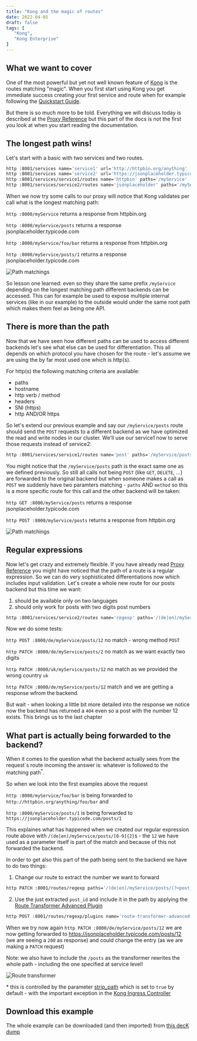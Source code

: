 ```yaml
---
title: "Kong and the magic of routes"
date: 2022-04-05
draft: false
tags: [
   "Kong",
   "Kong Enterprise"
]
---
```


## What we want to cover

One of the most powerful but yet not well known feature of [Kong](https://konghq.com/) is the routes matching "magic". When you first start using Kong you get immediate success creating your first service and route when for example following the [Quickstart Guide](https://docs.konghq.com/gateway/latest/get-started/quickstart/configuring-a-service/). 

But there is so much more to be told. Everything we will discuss today is described at the [Proxy Reference](https://docs.konghq.com/gateway/latest/reference/proxy/#routes-and-matching-capabilities) but this part of the docs  is not the first you look at when you start reading the documentation.

## The longest path wins!

Let's start with a basic with two services and two routes.

```bash
http :8001/services name='service1' url='http://httpbin.org/anything'
http :8001/services name='service2' url='https://jsonplaceholder.typicode.com/posts'
http :8001/services/service1/routes name='httpbin' paths='/myService' -f
http :8001/services/service2/routes name='jsonplaceholder' paths='/myService/posts' -f
```

When we now try some calls to our proxy will notice that Kong validates per call what is the longest matching path:

`http :8000/myService` returns a response from httpbin.org

`http :8000/myService/posts` returns a response jsonplaceholder.typicode.com

`http :8000/myService/foo/bar` returns a response from httpbin.org

`http :8000/myService/posts/1` returns a response jsonplaceholder.typicode.com

![Path matchings](/img/PathMatching.png)

So lesson one learned: even so they share the same prefix `/myService` depending on the longest matching path different backends can be accessed. This can for example be used to expose multiple internal services (like in our example) to the outside would under the same root path which makes them feel as being one API.

## There is more than the path

Now that we have seen how different paths can be used to access different backends let's see what else can be used for differentiation. This all depends on which protocol you have chosen for the route - let's assume we are using the by far most used one which is http(s).

For http(s) the following matching criteria are available:

* paths
* hostname
* http verb / method
* headers
* SNI (https)
* http AND/OR https

So let's extend our previous example and say our `/myService/posts` route should send the `POST` requests to a different backend as we have optimized the read and write nodes in our cluster. We'll use our service1 now to serve those requests instead of service2:

```bash
http :8001/services/service1/routes name='post' paths='/myService/posts' methods='POST' -f
```

You might notice that the `/myService/posts` path is the exact same one as we defined previously. So still all calls not being `POST` (like `GET`, `DELETE`, ...) are forwarded to the original backend but when someone makes a call as `POST` we suddenly have two paramters matching - `paths` AND `method` so this is a more specific route for this call and the other backend will be taken:

`http GET :8000/myService/posts` returns a response jsonplaceholder.typicode.com

`http POST :8000/myService/posts` returns a response from httpbin.org

![Path matchings](/img/HttpVerbMatching.png)

## Regular expressions

Now let's get crazy and extremely flexible. If you have already read [Proxy Reference](https://docs.konghq.com/gateway/latest/reference/proxy/#routes-and-matching-capabilities) you might have noticed that the path of a route is a regular expression. So we can do very sophisticated differentiations now which includes input validation. Let's create a whole new route for our posts backend but this time we want:

1. should be available only on two languages 
2. should only work for posts with two digits post numbers

```bash
http :8001/services/service2/routes name='regexp' paths='/(de|en)/myService/posts/[0-9]{2}$' methods=PATCH -f
```

Now we do some tests:

`http POST :8000/de/myService/posts/12` no match - wrong method `POST`

`http PATCH :8000/de/myService/posts/2` no match as we want exactly two digits

`http PATCH :8000/uk/myService/posts/12` no match as we provided the wrong country `uk`

`http PATCH :8000/de/myService/posts/12` match and we are getting a response wfrom the backend.

But wait - when looking a little bit more detailed into the response we notice now the backend has returned a `404` even so a post with the number 12 exists. This brings us to the last chapter

## What part is actually being forwarded to the backend?

When it comes to the question what the backend actually sees from the request`s route incoming the answer is: whatever is followed to the matching path<sup>*</sup>.

So when we look into the first examples above the request 

`http :8000/myService/foo/bar` is being forwarded to `http://httpbin.org/anything/foo/bar` and 

`http :8000/myService/posts/1` is being forwarded to `https://jsonplaceholder.typicode.com/posts/1`

This explaines what has happened when we created our regular expression route above with `/(de|en)/myService/posts/[0-9]{2}$` - the `12` we have used as a parameter itself is part of the match and because of this not forwarded the backend.

In order to get also this part of the path being sent to the backend we have to do two things:

1. Change our route to extract the number we want to forward

```bash
http PATCH :8001/routes/regexp paths='/(de|en)/myService/posts/(?<post_id>[0-9]{2})$' -f
```

2. Use the just extracted `post_id` and include it in the path by applying the [Route Transformer Advanced Plugin](https://docs.konghq.com/hub/kong-inc/route-transformer-advanced/)

```bash
http POST :8001/routes/regexp/plugins name='route-transformer-advanced' config.path='/posts/$["uri_captures.post_id-name"])' -f
```

When we try now again `http PATCH :8000/de/myService/posts/12` we are now getting forwarded to https://jsonplaceholder.typicode.com/posts/12 (we are seeing a `200` as response) and could change the entry (as we are making a `PATCH` request)

Note: we also have to include the `/posts` as the transformer rewrites the whole path - including the one specified at service level!

![Route transformer](/img/RouteTransformer.png)

\* this is controlled by the parameter [strip_path](https://docs.konghq.com/gateway/latest/admin-api/#request-body-3) which is set to `true` by default - with the important exception in the [Kong Ingress Controller](https://docs.konghq.com/kubernetes-ingress-controller/2.3.x/references/annotations/#konghqcomstrip-path)

## Download this example

The whole example can be downloaded (and then imported) from [this decK dump](https://github.com/svenwal/svenwal.de/tree/master/static/misc/route_matching_deck_dump.yaml)
